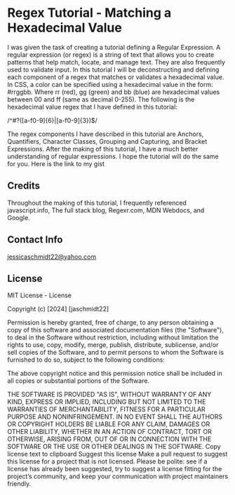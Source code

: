 # Regex Tutorial - Matching a Hexadecimal Value

I was given the task of creating a tutorial defining a Regular Expression. A regular expression (or regex) is a string of text that allows you to create patterns that help match, locate, and manage text. They are also frequently used to validate input. In this tutorial I will be deconstructing and defining each component of a regex that matches or validates a hexadecimal value. In CSS, a color can be specified using a hexadecimal value in the form: #rrggbb. Where rr (red), gg (green) and bb (blue) are hexadecimal values between 00 and ff (same as decimal 0-255). The following is the hexadecimal value regex that I have defined in this tutorial:

/^#?([a-f0-9]{6}|[a-f0-9]{3})$/

The regex components I have described in this tutorial are Anchors, Quantifiers, Character Classes, Grouping and Capturing, and Bracket Expressions. After the making of this tutorial, I have a much better understanding of regular expressions. I hope the tutorial will do the same for you.
Here is the link to my gist
<script src="https://gist.github.com/jaschmidt22/ea23d286820da559912abaa653a1eb4f.js"></script>

## Credits

Throughout the making of this tutorial, I frequently referenced javascript.info, The full stack blog, Regexr.com, MDN Webdocs, and Google. 

## Contact Info

jessicaschmidt22@yahoo.com

## License

MIT License - License

Copyright (c) [2024] [jaschmidt22]

Permission is hereby granted, free of charge, to any person obtaining a copy of this software and associated documentation files (the "Software"), to deal in the Software without restriction, including without limitation the rights to use, copy, modify, merge, publish, distribute, sublicense, and/or sell copies of the Software, and to permit persons to whom the Software is furnished to do so, subject to the following conditions:

The above copyright notice and this permission notice shall be included in all copies or substantial portions of the Software.

THE SOFTWARE IS PROVIDED "AS IS", WITHOUT WARRANTY OF ANY KIND, EXPRESS OR IMPLIED, INCLUDING BUT NOT LIMITED TO THE WARRANTIES OF MERCHANTABILITY, FITNESS FOR A PARTICULAR PURPOSE AND NONINFRINGEMENT. IN NO EVENT SHALL THE AUTHORS OR COPYRIGHT HOLDERS BE LIABLE FOR ANY CLAIM, DAMAGES OR OTHER LIABILITY, WHETHER IN AN ACTION OF CONTRACT, TORT OR OTHERWISE, ARISING FROM, OUT OF OR IN CONNECTION WITH THE SOFTWARE OR THE USE OR OTHER DEALINGS IN THE SOFTWARE. Copy license text to clipboard Suggest this license Make a pull request to suggest this license for a project that is not licensed. Please be polite: see if a license has already been suggested, try to suggest a license fitting for the project’s community, and keep your communication with project maintainers friendly.
